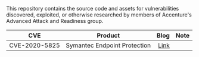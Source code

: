 This repository contains the source code and assets for vulnerabilities discovered, exploited, or otherwise researched by members of Accenture's Advanced Attack and Readiness group.

| CVE   |      Product      |  Blog | Note |
|----------|:-------------:|------:|------:|
| CVE-2020-5825 | Symantec Endpoint Protection | [Link](https://www.accenture.com/us-en/blogs/cyber-defense/exploiting-arbitrary-file-move-in-symantec-endpoint-protection) | 
